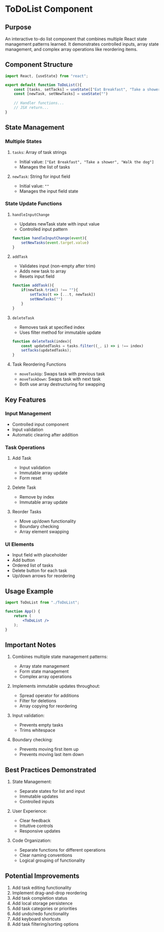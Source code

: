 # ToDoList Component

## Purpose
An interactive to-do list component that combines multiple React state management patterns learned. It demonstrates controlled inputs, array state management, and complex array operations like reordering items.

## Component Structure
```jsx
import React, {useState} from "react";

export default function ToDoList(){
    const [tasks, setTacks] = useState(["Eat Breakfast", "Take a shower", "Walk the dog"]);
    const [newTask, setNewTasks] = useState("")
    
    // Handler functions...
    // JSX return...
}
```

## State Management

### Multiple States
1. `tasks`: Array of task strings
   - Initial value: `["Eat Breakfast", "Take a shower", "Walk the dog"]`
   - Manages the list of tasks

2. `newTask`: String for input field
   - Initial value: `""`
   - Manages the input field state

### State Update Functions

1. `handleInputChange`
   - Updates newTask state with input value
   - Controlled input pattern
   ```jsx
   function handleInputChange(event){
       setNewTasks(event.target.value)
   }
   ```

2. `addTask`
   - Validates input (non-empty after trim)
   - Adds new task to array
   - Resets input field
   ```jsx
   function addTask(){
       if(newTask.trim() !== ""){
           setTacks(t => [...t, newTask])
           setNewTasks("")  
       }
   }
   ```

3. `deleteTask`
   - Removes task at specified index
   - Uses filter method for immutable update
   ```jsx
   function deleteTask(index){
       const updatedTasks = tasks.filter((_, i) => i !== index)
       setTacks(updatedTasks);
   }
   ```

4. Task Reordering Functions
   - `moveTaskUp`: Swaps task with previous task
   - `moveTaskDown`: Swaps task with next task
   - Both use array destructuring for swapping

## Key Features

### Input Management
- Controlled input component
- Input validation
- Automatic clearing after addition

### Task Operations
1. Add Task
   - Input validation
   - Immutable array update
   - Form reset

2. Delete Task
   - Remove by index
   - Immutable array update

3. Reorder Tasks
   - Move up/down functionality
   - Boundary checking
   - Array element swapping

### UI Elements
- Input field with placeholder
- Add button
- Ordered list of tasks
- Delete button for each task
- Up/down arrows for reordering

## Usage Example
```jsx
import ToDoList from "./ToDoList";

function App() {
    return (
        <ToDoList />
    );
}
```

## Important Notes
1. Combines multiple state management patterns:
   - Array state management
   - Form state management
   - Complex array operations

2. Implements immutable updates throughout:
   - Spread operator for additions
   - Filter for deletions
   - Array copying for reordering

3. Input validation:
   - Prevents empty tasks
   - Trims whitespace

4. Boundary checking:
   - Prevents moving first item up
   - Prevents moving last item down

## Best Practices Demonstrated
1. State Management:
   - Separate states for list and input
   - Immutable updates
   - Controlled inputs

2. User Experience:
   - Clear feedback
   - Intuitive controls
   - Responsive updates

3. Code Organization:
   - Separate functions for different operations
   - Clear naming conventions
   - Logical grouping of functionality

## Potential Improvements
1. Add task editing functionality
2. Implement drag-and-drop reordering
3. Add task completion status
4. Add local storage persistence
5. Add task categories or priorities
6. Add undo/redo functionality
7. Add keyboard shortcuts
8. Add task filtering/sorting options